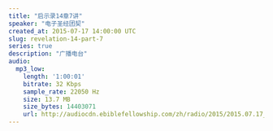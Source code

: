 ```yaml
---
title: "启示录14章7讲"
speaker: "电子圣经团契"
created_at: 2015-07-17 14:00:00 UTC
slug: revelation-14-part-7
series: true
description: "广播电台"
audio:
  mp3_low:
    length: '1:00:01'
    bitrate: 32 Kbps
    sample_rate: 22050 Hz
    size: 13.7 MB
    size_bytes: 14403071
    url: http://audiocdn.ebiblefellowship.com/zh/radio/2015/2015.07.17_EBF_-_Revelation_14_Part_7.mp3
---
```

